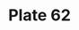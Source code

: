 ---
pid: '62'
an: '6'
title: Plate 62
rev_year: 
_date: 
caption: Cheveux à la Titus. Tunique Courte, garnie d´Agrèmens en Chenille.
translation: Hair like Titus. Short tunic, decorated with d´agémens in Caterpillar.
student: Ana Karen Aguero
keywords: "[ d´agémens in Caterpillar. ]"
permalink: /plates/62/
layout: plate-page
---